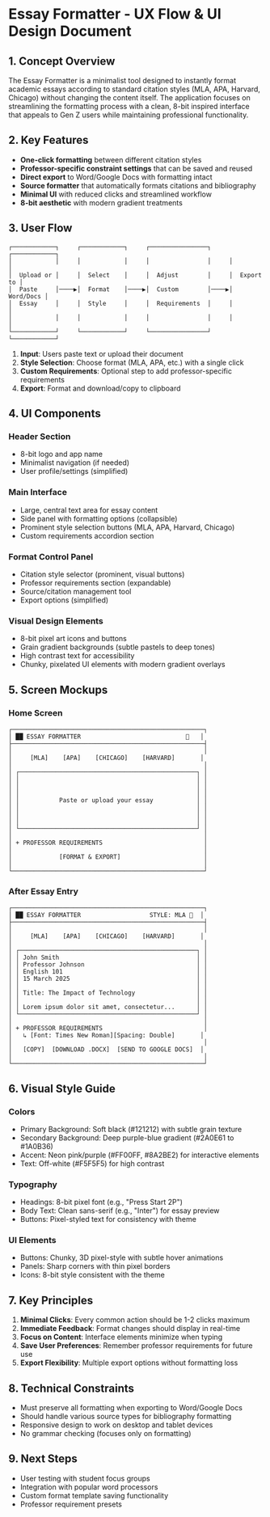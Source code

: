 # Essay Formatter - UX Flow & UI Design Document

## 1. Concept Overview

The Essay Formatter is a minimalist tool designed to instantly format academic essays according to standard citation styles (MLA, APA, Harvard, Chicago) without changing the content itself. The application focuses on streamlining the formatting process with a clean, 8-bit inspired interface that appeals to Gen Z users while maintaining professional functionality.

## 2. Key Features

- **One-click formatting** between different citation styles
- **Professor-specific constraint settings** that can be saved and reused
- **Direct export** to Word/Google Docs with formatting intact
- **Source formatter** that automatically formats citations and bibliography
- **Minimal UI** with reduced clicks and streamlined workflow
- **8-bit aesthetic** with modern gradient treatments

## 3. User Flow

```
┌────────────┐     ┌────────────┐     ┌────────────────┐     ┌────────────┐
│            │     │            │     │                │     │            │
│  Upload or │     │  Select    │     │  Adjust        │     │  Export to │
│  Paste     │────▶│  Format    │────▶│  Custom        │────▶│  Word/Docs │
│  Essay     │     │  Style     │     │  Requirements  │     │            │
│            │     │            │     │                │     │            │
└────────────┘     └────────────┘     └────────────────┘     └────────────┘
```

1. **Input**: Users paste text or upload their document
2. **Style Selection**: Choose format (MLA, APA, etc.) with a single click
3. **Custom Requirements**: Optional step to add professor-specific requirements
4. **Export**: Format and download/copy to clipboard

## 4. UI Components

### Header Section
- 8-bit logo and app name
- Minimalist navigation (if needed)
- User profile/settings (simplified)

### Main Interface
- Large, central text area for essay content
- Side panel with formatting options (collapsible)
- Prominent style selection buttons (MLA, APA, Harvard, Chicago)
- Custom requirements accordion section

### Format Control Panel
- Citation style selector (prominent, visual buttons)
- Professor requirements section (expandable)
- Source/citation management tool
- Export options (simplified)

### Visual Design Elements
- 8-bit pixel art icons and buttons
- Grain gradient backgrounds (subtle pastels to deep tones)
- High contrast text for accessibility
- Chunky, pixelated UI elements with modern gradient overlays

## 5. Screen Mockups

### Home Screen
```
┌─────────────────────────────────────────────────────┐
│ ██ ESSAY FORMATTER                             👤   │
├─────────────────────────────────────────────────────┤
│                                                     │
│     [MLA]    [APA]    [CHICAGO]    [HARVARD]       │
│                                                     │
│ ┌─────────────────────────────────────────────────┐ │
│ │                                                 │ │
│ │                                                 │ │
│ │                                                 │ │
│ │           Paste or upload your essay            │ │
│ │                                                 │ │
│ │                                                 │ │
│ │                                                 │ │
│ └─────────────────────────────────────────────────┘ │
│                                                     │
│ + PROFESSOR REQUIREMENTS                            │
│                                                     │
│             [FORMAT & EXPORT]                       │
│                                                     │
└─────────────────────────────────────────────────────┘
```

### After Essay Entry
```
┌─────────────────────────────────────────────────────┐
│ ██ ESSAY FORMATTER                   STYLE: MLA 👤  │
├─────────────────────────────────────────────────────┤
│                                                     │
│     [MLA]    [APA]    [CHICAGO]    [HARVARD]       │
│                                                     │
│ ┌─────────────────────────────────────────────────┐ │
│ │ John Smith                                      │ │
│ │ Professor Johnson                               │ │
│ │ English 101                                     │ │
│ │ 15 March 2025                                   │ │
│ │                                                 │ │
│ │ Title: The Impact of Technology                 │ │
│ │                                                 │ │
│ │ Lorem ipsum dolor sit amet, consectetur...      │ │
│ └─────────────────────────────────────────────────┘ │
│                                                     │
│ + PROFESSOR REQUIREMENTS                            │
│   ↳ [Font: Times New Roman][Spacing: Double]       │
│                                                     │
│   [COPY]  [DOWNLOAD .DOCX]  [SEND TO GOOGLE DOCS]  │
│                                                     │
└─────────────────────────────────────────────────────┘
```

## 6. Visual Style Guide

### Colors
- Primary Background: Soft black (#121212) with subtle grain texture
- Secondary Background: Deep purple-blue gradient (#2A0E61 to #1A0B36)
- Accent: Neon pink/purple (#FF00FF, #8A2BE2) for interactive elements
- Text: Off-white (#F5F5F5) for high contrast

### Typography
- Headings: 8-bit pixel font (e.g., "Press Start 2P")
- Body Text: Clean sans-serif (e.g., "Inter") for essay preview
- Buttons: Pixel-styled text for consistency with theme

### UI Elements
- Buttons: Chunky, 3D pixel-style with subtle hover animations
- Panels: Sharp corners with thin pixel borders
- Icons: 8-bit style consistent with the theme

## 7. Key Principles

1. **Minimal Clicks**: Every common action should be 1-2 clicks maximum
2. **Immediate Feedback**: Format changes should display in real-time
3. **Focus on Content**: Interface elements minimize when typing
4. **Save User Preferences**: Remember professor requirements for future use
5. **Export Flexibility**: Multiple export options without formatting loss

## 8. Technical Constraints

- Must preserve all formatting when exporting to Word/Google Docs
- Should handle various source types for bibliography formatting
- Responsive design to work on desktop and tablet devices
- No grammar checking (focuses only on formatting)

## 9. Next Steps

- User testing with student focus groups
- Integration with popular word processors
- Custom format template saving functionality
- Professor requirement presets
